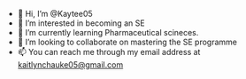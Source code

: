 - 👋 Hi, I’m @Kaytee05
- 👀 I’m interested in becoming an SE
- 🌱 I’m currently learning Pharmaceutical scineces.
- 💞️ I’m looking to collaborate on mastering the SE programme
- 📫 You can reach me through my email address at kaitlynchauke05@gmail.com
  

<!---
Kaytee05/Kaytee05 is a ✨ special ✨ repository because its `README.md` (this file) appears on your GitHub profile.
You can click the Preview link to take a look at your changes.
--->
